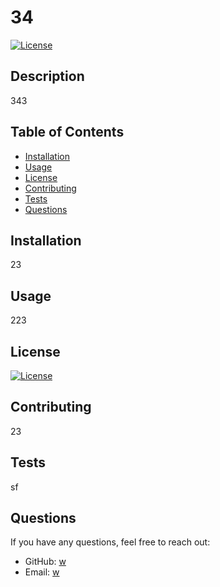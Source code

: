 # 34

   [![License](https://img.shields.io/badge/License-Apache_2.0-blue.svg)](https://opensource.org/licenses/Apache-2.0)

  ## Description
  
  343
  
  ## Table of Contents
  
  - [Installation](#installation)
  - [Usage](#usage)
  - [License](#license)
  - [Contributing](#contributing)
  - [Tests](#tests)
  - [Questions](#questions)
  
  ## Installation
  
  23
  
  ## Usage
  
  223
  
  ## License
  
   [![License](https://img.shields.io/badge/License-Apache_2.0-blue.svg)](https://opensource.org/licenses/Apache-2.0)
  
  ## Contributing
  
  23
  
  ## Tests
  
  sf
  
  ## Questions
  
  If you have any questions, feel free to reach out:
  
  - GitHub: [w](https://github.com/w)
  - Email: [w](mailto:w)
  